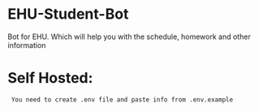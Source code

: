 # EHU-Student-Bot
 Bot for EHU. Which will help you with the schedule, homework and other information

# Self Hosted:

     You need to create .env file and paste info from .env.example
